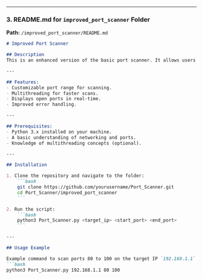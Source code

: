 
---

### **3. README.md for `improved_port_scanner` Folder**  

**Path:** `/improved_port_scanner/README.md`

```markdown
# Improved Port Scanner

## Description
This is an enhanced version of the basic port scanner. It allows users to specify a custom port range and uses multithreading to speed up the scanning process.

---

## Features:
- Customizable port range for scanning.
- Multithreading for faster scans.
- Displays open ports in real-time.
- Improved error handling.

---

## Prerequisites:
- Python 3.x installed on your machine.
- A basic understanding of networking and ports.
- Knowledge of multithreading concepts (optional).

---

## Installation

1. Clone the repository and navigate to the folder:
    ```bash
    git clone https://github.com/yourusername/Port_Scanner.git
    cd Port_Scanner/improved_port_scanner
    ```

2. Run the script:
    ```bash
    python3 Port_Scanner.py <target_ip> <start_port> <end_port>
    ```

---

## Usage Example

Example command to scan ports 80 to 100 on the target IP `192.168.1.1`:
```bash
python3 Port_Scanner.py 192.168.1.1 80 100
